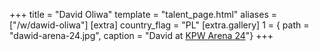 +++
title = "David Oliwa"
template = "talent_page.html"
aliases = ["/w/dawid-oliwa"]
[extra]
country_flag = "PL"
[extra.gallery]
1 = { path = "dawid-arena-24.jpg", caption = "David at [KPW Arena 24](@/e/kpw/2024-02-16-kpw-arena-24-zagrozenie-lawinowe.md)"}
+++

